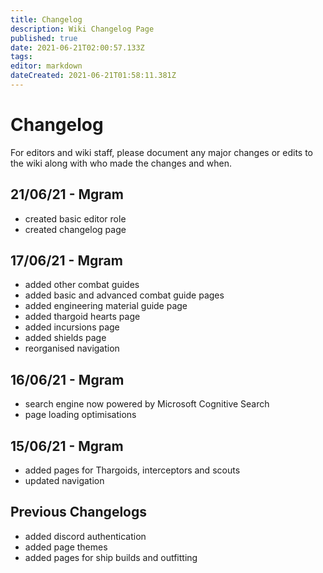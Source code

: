 ```yaml
---
title: Changelog
description: Wiki Changelog Page
published: true
date: 2021-06-21T02:00:57.133Z
tags: 
editor: markdown
dateCreated: 2021-06-21T01:58:11.381Z
---
```


# Changelog
For editors and wiki staff, please document any major changes or edits to the wiki along with who made the changes and when.

## 21/06/21 - Mgram
- created basic editor role
- created changelog page

## 17/06/21 - Mgram
- added other combat guides
- added basic and advanced combat guide pages
- added engineering material guide page
- added thargoid hearts page
- added incursions page
- added shields page
- reorganised navigation

## 16/06/21 - Mgram
- search engine now powered by Microsoft Cognitive Search
- page loading optimisations

## 15/06/21 - Mgram
- added pages for Thargoids, interceptors and scouts
- updated navigation

## Previous Changelogs
- added discord authentication
- added page themes
- added pages for ship builds and outfitting